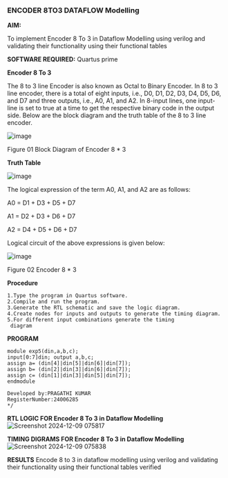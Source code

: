 ### ENCODER 8TO3 DATAFLOW Modelling

**AIM:**

To implement  Encoder 8 To 3 in Dataflow Modelling using verilog and validating their functionality using their functional tables

**SOFTWARE REQUIRED:** Quartus prime

**Encoder 8 To 3**

The 8 to 3 line Encoder is also known as Octal to Binary Encoder. In 8 to 3 line encoder, there is a total of eight inputs, i.e., D0, D1, D2, D3, D4, D5, D6, and D7 and three outputs, i.e., A0, A1, and A2. In 8-input lines, one input-line is set to true at a time to get the respective binary code in the output side. Below are the block diagram and the truth table of the 8 to 3 line encoder.

![image](https://github.com/naavaneetha/ENCODER8TO3DATAFLOW/assets/154305477/0bc242c1-eb9e-4c47-afe5-30428470efc3)

Figure 01  Block Diagram of Encoder 8 * 3

**Truth Table**

![image](https://github.com/naavaneetha/ENCODER8TO3DATAFLOW/assets/154305477/35496b14-ae6e-4cd1-9abd-d6736b576575)

The logical expression of the term A0, A1, and A2 are as follows:

A0 = D1 + D3 + D5 + D7

A1 = D2 + D3 + D6 + D7

A2 = D4 + D5 + D6 + D7

Logical circuit of the above expressions is given below:

![image](https://github.com/naavaneetha/ENCODER8TO3DATAFLOW/assets/154305477/95acaee6-c873-4c75-89eb-ef09fb158053)

Figure 02  Encoder 8 * 3

**Procedure**
```
1.Type the program in Quartus software. 
2.Compile and run the program. 
3.Generate the RTL schematic and save the logic diagram. 
4.Create nodes for inputs and outputs to generate the timing diagram.
5.For different input combinations generate the timing
 diagram
```

**PROGRAM**
```
module exp5(din,a,b,c);
input[0:7]din; output a,b,c; 
assign a= (din[4]|din[5]|din[6]|din[7]); 
assign b= (din[2]|din[3]|din[6]|din[7]); 
assign c= (din[1]|din[3]|din[5]|din[7]); 
endmodule

Developed by:PRAGATHI KUMAR
RegisterNumber:24006285
*/
```
**RTL LOGIC FOR Encoder 8 To 3 in Dataflow Modelling**
![Screenshot 2024-12-09 075817](https://github.com/user-attachments/assets/d0c808c9-d9d2-45a8-b959-9badeac94d53)


**TIMING DIGRAMS FOR Encoder 8 To 3 in Dataflow Modelling**
![Screenshot 2024-12-09 075838](https://github.com/user-attachments/assets/2f6c74ce-a2e8-46b2-8c30-262e9458a928)


**RESULTS**
Encode 8 to 3 in dataflow modelling using verilog and validating their
 functionality using their functional tables verified




